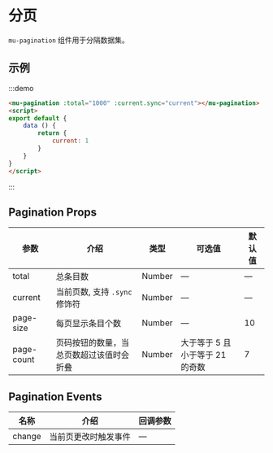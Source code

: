 # 分页

`mu-pagination` 组件用于分隔数据集。

## 示例

:::demo
```html
<mu-pagination :total="1000" :current.sync="current"></mu-pagination>
<script>
export default {
    data () {
        return {
            current: 1
        }
    }
}
</script>
```
:::

## Pagination Props

| 参数 | 介绍 | 类型 | 可选值 | 默认值 |
|------|------|------|------|------|
| total | 总条目数 | Number | — | — |
| current | 当前页数, 支持 `.sync` 修饰符 | Number | — | — |
| page-size | 每页显示条目个数 | Number  | — | 10 |
| page-count | 页码按钮的数量，当总页数超过该值时会折叠 | Number | 大于等于 5 且小于等于 21 的奇数 | 7 |

## Pagination Events

| 名称 | 介绍 | 回调参数 |
|------|------|-------|
| change | 当前页更改时触发事件 | — |

<script>
export default {
    data () {
        return {
            current: 1
        }
    }
}
</script>
